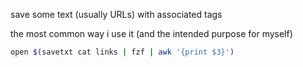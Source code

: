 save some text (usually URLs) with associated tags

the most common way i use it (and the intended purpose for myself)

```bash
open $(savetxt cat links | fzf | awk '{print $3}')
```
